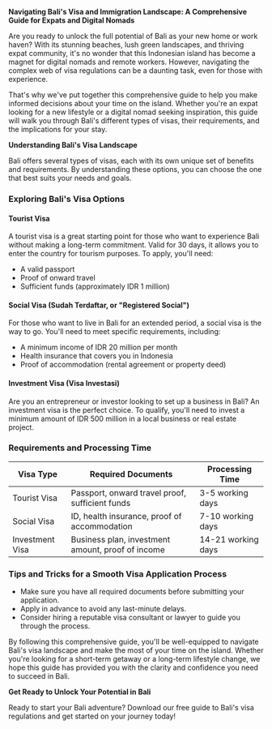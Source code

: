 **Navigating Bali's Visa and Immigration Landscape: A Comprehensive Guide for Expats and Digital Nomads**

Are you ready to unlock the full potential of Bali as your new home or work haven? With its stunning beaches, lush green landscapes, and thriving expat community, it's no wonder that this Indonesian island has become a magnet for digital nomads and remote workers. However, navigating the complex web of visa regulations can be a daunting task, even for those with experience.

That's why we've put together this comprehensive guide to help you make informed decisions about your time on the island. Whether you're an expat looking for a new lifestyle or a digital nomad seeking inspiration, this guide will walk you through Bali's different types of visas, their requirements, and the implications for your stay.

**Understanding Bali's Visa Landscape**

Bali offers several types of visas, each with its own unique set of benefits and requirements. By understanding these options, you can choose the one that best suits your needs and goals.

### Exploring Bali's Visa Options

#### **Tourist Visa**
A tourist visa is a great starting point for those who want to experience Bali without making a long-term commitment. Valid for 30 days, it allows you to enter the country for tourism purposes. To apply, you'll need:

* A valid passport
* Proof of onward travel
* Sufficient funds (approximately IDR 1 million)

#### **Social Visa (Sudah Terdaftar, or "Registered Social")**
For those who want to live in Bali for an extended period, a social visa is the way to go. You'll need to meet specific requirements, including:

* A minimum income of IDR 20 million per month
* Health insurance that covers you in Indonesia
* Proof of accommodation (rental agreement or property deed)

#### **Investment Visa (Visa Investasi)**
Are you an entrepreneur or investor looking to set up a business in Bali? An investment visa is the perfect choice. To qualify, you'll need to invest a minimum amount of IDR 500 million in a local business or real estate project.

### Requirements and Processing Time

| Visa Type | Required Documents | Processing Time |
| --- | --- | --- |
| Tourist Visa | Passport, onward travel proof, sufficient funds | 3-5 working days |
| Social Visa | ID, health insurance, proof of accommodation | 7-10 working days |
| Investment Visa | Business plan, investment amount, proof of income | 14-21 working days |

### Tips and Tricks for a Smooth Visa Application Process

* Make sure you have all required documents before submitting your application.
* Apply in advance to avoid any last-minute delays.
* Consider hiring a reputable visa consultant or lawyer to guide you through the process.

By following this comprehensive guide, you'll be well-equipped to navigate Bali's visa landscape and make the most of your time on the island. Whether you're looking for a short-term getaway or a long-term lifestyle change, we hope this guide has provided you with the clarity and confidence you need to succeed in Bali.

**Get Ready to Unlock Your Potential in Bali**

Ready to start your Bali adventure? Download our free guide to Bali's visa regulations and get started on your journey today!